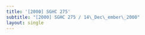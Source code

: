 ```yaml
---
title: '[2000] SGHC 275'
subtitle: "[2000] SGHC 275 / 14\_Dec\_ember\_2000"
layout: single
---
```


